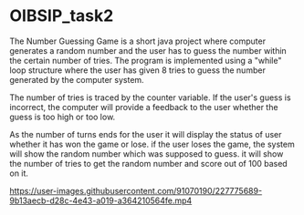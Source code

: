 # OIBSIP_task2
The Number Guessing Game is a short java project where computer generates a random number and the user has to guess the number within the certain number of tries.
The program is implemented using a "while" loop structure where the user has given 8 tries to guess the number generated by the computer system.

The number of tries is traced by the counter variable. If the user's guess is incorrect, the computer will provide a feedback to the user whether the guess 
is too high or too low.

As the number of turns ends for the user it will display the status of user whether it has won the game or lose.
if the user loses the game, the system will show the random number which was supposed to guess.
it will show the number of tries to get the random number and score out of 100 based on it. 


https://user-images.githubusercontent.com/91070190/227775689-9b13aecb-d28c-4e43-a019-a364210564fe.mp4

